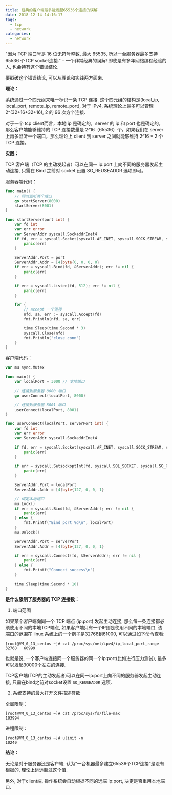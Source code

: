```yaml
---
title: 经典的客户端最多能发起65536个连接的误解
date: 2018-12-14 14:16:17
tags: 
  - tcp
  - network
categories:
  - network
---
```


"因为 TCP 端口号是 16 位无符号整数, 最大 65535, 所以一台服务器最多支持 65536 个TCP socket连接." - 一个非常经典的误解! 即使是有多年网络编程经验的人, 也会持有这个错误结论.

要戳破这个错误结论, 可以从理论和实践两方面来.

**理论：**

系统通过一个四元组来唯一标识一条 TCP 连接. 这个四元组的结构是(local_ip, local_port, remote_ip, remote_port), 对于 IPv4, 系统理论上最多可以管理 2^(32+16+32+16), 2 的 96 次方个连接.

对于一个 tcp client而言，本地 ip 是确定的，server 的 ip 和 port 也是确定的，那么客户端能够维持的 TCP 连接数量是 2^16（65536）个。如果我们在 server 上再多监听一个端口，那么理论上 client 到 server 之间就能够维持 2^16 * 2 个 TCP 连接。

**实践：**

TCP 客户端（TCP 的主动发起者）可以在同一 ip:port 上向不同的服务器发起主动连接, 只需在 Bind 之前对 socket 设置 SO_REUSEADDR 选项即可。

服务器端代码：
```go
func main() {
	// 同时监听两个端口
	go startServer(8000)
	startServer(8001)
}

func startServer(port int) {
	var fd int
	var err error
	var ServerAddr syscall.SockaddrInet4
	if fd, err = syscall.Socket(syscall.AF_INET, syscall.SOCK_STREAM, syscall.IPPROTO_IP); err != nil {
		panic(err)
	}

	ServerAddr.Port = port
	ServerAddr.Addr = [4]byte{0, 0, 0, 0}
	if err = syscall.Bind(fd, &ServerAddr); err != nil {
		panic(err)
	}

	if err = syscall.Listen(fd, 512); err != nil {
		panic(err)
	}

	for {
		// accept 一个连接
		nfd, sa, err := syscall.Accept(fd)
		fmt.Println(nfd, sa, err)

		time.Sleep(time.Second * 3)
		syscall.Close(nfd)
		fmt.Println("close conn")
	}
}
```

客户端代码：

```go
var mu sync.Mutex

func main() {
	var localPort = 3000 // 本地端口

	// 连接到服务器 8000 端口
	go userConnect(localPort, 8000)

	// 连接到服务器 8001 端口
	userConnect(localPort, 8001)
}

func userConnect(localPort, serverPort int) {
	var fd int
	var err error
	var ServerAddr syscall.SockaddrInet4

	if fd, err = syscall.Socket(syscall.AF_INET, syscall.SOCK_STREAM, syscall.IPPROTO_IP); err != nil {
		panic(err)
	}

	if err = syscall.SetsockoptInt(fd, syscall.SOL_SOCKET, syscall.SO_REUSEADDR, 1); err != nil {
		panic(err)
	}

	ServerAddr.Port = localPort
	ServerAddr.Addr = [4]byte{127, 0, 0, 1}

	// 绑定本地端口
	mu.Lock()
	if err = syscall.Bind(fd, &ServerAddr); err != nil {
		panic(err)
	} else {
		fmt.Printf("Bind port %d\n", localPort)
	}
	mu.Unlock()

	ServerAddr.Port = serverPort
	ServerAddr.Addr = [4]byte{127, 0, 0, 1}

	if err = syscall.Connect(fd, &ServerAddr); err != nil {
		panic(err)
	} else {
		fmt.Printf("Connect success\n")
	}

	time.Sleep(time.Second * 10)
}
```

**是什么限制了服务器的 TCP 连接数：**

1. 端口范围

如果某个客户端向同一个 TCP 端点 (ip:port) 发起主动连接, 那么每一条连接都必须使用不同的本地TCP端点, 如果客户端只有一个IP则是使用不同的本地端口, 该端口的范围在 linux 系统上的一个例子是32768到61000, 可以通过如下命令查看:

```
[root@VM_0_13_centos ~]# cat /proc/sys/net/ipv4/ip_local_port_range
32768	60999
```

也就是说, 一个客户端连接同一个服务器的同一个ip:port(比如进行压力测试), 最多可以发起30000个左右的连接.

TCP客户端(TCP的主动发起者)可以在同一ip:port上向不同的服务器发起主动连接, 只需在bind之前对socket设置 `SO_REUSEADDR` 选项.

2. 系统支持的最大打开文件描述符数

全局限制：
```
[root@VM_0_13_centos ~]# cat /proc/sys/fs/file-max
183994
```

进程限制：
```
[root@VM_0_13_centos ~]# ulimit -n
10240
```

**结论：**

无论是对于服务器还是客户端, 认为“一台机器最多建立65536个TCP连接”是没有根据的, 理论上远远超过这个值.

另外, 对于client端, 操作系统会自动根据不同的远端 ip:port, 决定是否重用本地端口.
